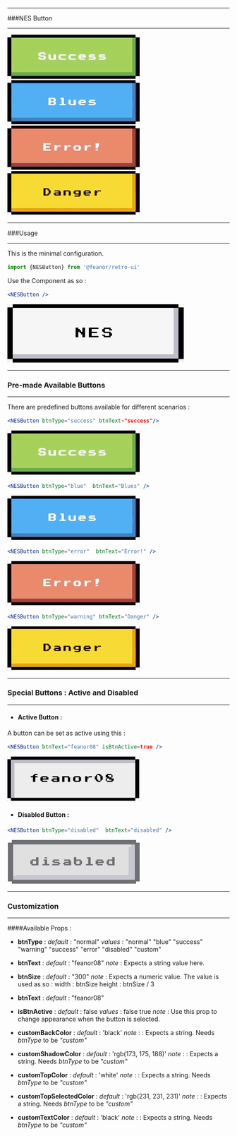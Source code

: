 
****
###NES Button
****

![NESButton](../images/nes-success.gif) ![NESButton](../images/nes-blue.gif)  ![NESButton](../images/nes-error.gif) ![NESButton](../images/nes-warning.gif) 

****
###Usage
****
This is the minimal configuration.

```js
import {NESButton} from '@feanor/retro-ui'
```

Use the Component as so :
```jsx
<NESButton />
```
 ![NESButton](../images/nes-normal.gif)

****
### Pre-made Available Buttons
****

There are predefined buttons available for different scenarios : 
```jsx
<NESButton btnType="success" btnText-"success"/>
```
 ![NESButton](../images/nes-success.gif)

```jsx
<NESButton btnType="blue"  btnText="Blues" />
```
 ![NESButton](../images/nes-blue.gif)
```jsx
<NESButton btnType="error"  btnText="Error!" />
```
 ![NESButton](../images/nes-error.gif)
```jsx
<NESButton btnType="warning" btnText="Danger" />
```
 ![NESButton](../images/nes-warning.gif)

****
 ### Special Buttons : Active and Disabled
****
 + #### Active Button :
 A button can be set as active using this :
```jsx
<NESButton btnText="feanor08" isBtnActive=true />
```
 ![NESButton](../images/nes-active.gif)
+  #### Disabled Button :
 ```jsx
 <NESButton btnType="disabled"  btnText="disabled" />
 ```
 ![NESButton](../images/nes-disabled.png)
****
 ### Customization
****
####Available Props :

+ **btnType**   : 
   *default*    : "normal"
   *values*     : "normal" "blue" "success" "warning" "success" "error" "disabled" "custom"

+ **btnText**   :
   *default*    : "feanor08"
   *note*       : Expects a string value here.  

+ **btnSize**   :
   *default*    : "300"
   *note*       : Expects a numeric value. The value is used as so :
                    width   : btnSize
                    height  : btnSize / 3
   
+ **btnText**   :
   *default*    : "feanor08"

+ **isBtnActive**   : 
   *default*    : false
   *values*     : false true
   *note*       : Use this prop to change appearance when the button is selected. 

+ **customBackColor**   :
    *default*   : 'black'
    *note* :    : Expects a string. Needs *btnType* to be *"custom"*

+ **customShadowColor**   :
    *default*   : 'rgb(173, 175, 188)'
    *note* :    : Expects a string. Needs *btnType* to be *"custom"*

+ **customTopColor**   :
    *default*   : 'white'
    *note* :    : Expects a string. Needs *btnType* to be *"custom"*

+ **customTopSelectedColor**   :
    *default*   : 'rgb(231, 231, 231)'
    *note* :    : Expects a string. Needs *btnType* to be *"custom"*

+ **customTextColor**   :
    *default*   : 'black'
    *note* :    : Expects a string. Needs *btnType* to be *"custom"*

 

